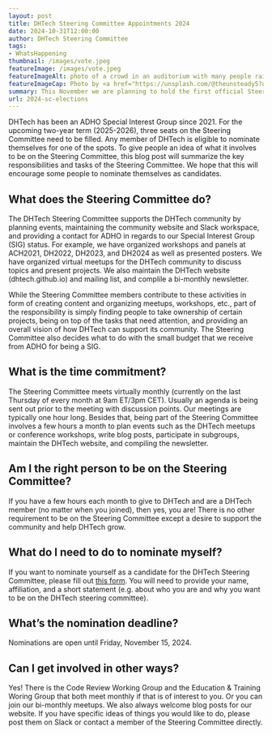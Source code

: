 ```yaml
---
layout: post
title: DHTech Steering Committee Appointments 2024
date: 2024-10-31T12:00:00
author: DHTech Steering Committee
tags:
- WhatsHappening
thumbnail: /images/vote.jpeg
featureImage: /images/vote.jpeg
featureImageAlt: photo of a crowd in an auditorium with many people raising their hands
featureImageCap: Photo by <a href="https://unsplash.com/@theunsteady5?utm_source=unsplash&utm_medium=referral&utm_content=creditCopyText">Edwin Andrade</a> on <a href="https://unsplash.com/photos/4V1dC_eoCwg?utm_source=unsplash&utm_medium=referral&utm_content=creditCopyText">Unsplash</a>
summary: This November we are planning to hold the first official Steering Committee elections. This blog post summarizes the key responsibilities and tasks of the Steering Committee.
url: 2024-sc-elections
---
```

DHTech has been an ADHO Special Interest Group since 2021. For the upcoming two-year term (2025-2026), three seats on the Steering Committee need to be filled. Any member of DHTech is eligible to nominate themselves for one of the spots. To give people an idea of what it involves to be on the Steering Committee, this blog post will summarize the key responsibilities and tasks of the Steering Committee. We hope that this will encourage some people to nominate themselves as candidates.

## What does the Steering Committee do?
The DHTech Steering Committee supports the DHTech community by planning events, maintaining the community website and Slack workspace, and providing a contact for ADHO in regards to our Special Interest Group (SIG) status. For example, we have organized workshops and panels at ACH2021, DH2022, DH2023, and DH2024 as well as presented posters. We have organized virtual meetups for the DHTech community to discuss topics and present projects. We also maintain the DHTech website (dhtech.github.io) and mailing list, and complile a bi-monthly newsletter. 

While the Steering Committee members contribute to these activities in form of creating content and organizing meetups, workshops, etc., part of the responsibility is simply finding people to take ownership of certain projects, being on top of the tasks that need attention, and providing an overall vision of how DHTech can support its community. The Steering Committee also decides what to do with the small budget that we receive from ADHO for being a SIG.

## What is the time commitment?
The Steering Committee meets virtually monthly (currently on the last Thursday of every month at 9am ET/3pm CET). Usually an agenda is being sent out prior to the meeting with discussion points. Our meetings are typically one hour long. Besides that, being part of the Steering Committee involves a few hours a month to plan events such as the DHTech meetups or conference workshops, write blog posts, participate in subgroups, maintain the DHTech website, and compiling the newsletter. 

## Am I the right person to be on the Steering Committee?
If you have a few hours each month to give to DHTech and are a DHTech member (no matter when you joined), then yes, you are! There is no other requirement to be on the Steering Committee except a desire to support the community and help DHTech grow. 

## What do I need to do to nominate myself?
If you want to nominate yourself as a candidate for the DHTech Steering Committee, please fill out [this form](https://forms.gle/2RbYgXxRQKCbBN3m9). You will need to provide your name, affiliation, and a short statement (e.g. about who you are and why you want to be on the DHTech steering committee). 

## What’s the nomination deadline?
Nominations are open until Friday, November 15, 2024.

## Can I get involved in other ways?
Yes! There is the Code Review Working Group and the Education & Training Woring Group that both meet monthly if that is of interest to you. Or you can join our bi-monthly meetups. We also always welcome blog posts for our website. If you have specific ideas of things you would like to do, please post them on Slack or contact a member of the Steering Committee directly.
